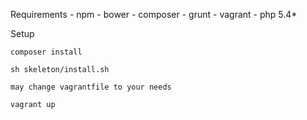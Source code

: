 Requirements
	- npm
	- bower
	- composer
	- grunt
	- vagrant
	- php 5.4*

Setup
	
	composer install

	sh skeleton/install.sh

	may change vagrantfile to your needs

	vagrant up

